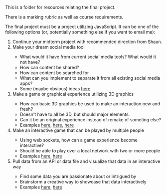 This is a folder for resources relating the final project. 

There is a marking rubric as well as course requirements. 

The final project must be a project utilizing JavaScript. It can be one of the following options (or, potentially something else if you want to email me):
<ol>
<li>Continue your midterm project with recommended direction from Shaun.</li>
<li>Make your dream social media tool</li>
<ul>
<li>What would it have from current social media tools? What would it not have?</li>
<li>How can content be shared?</li>
<li>How can content be searched for</li>
<li>What can you implement to separate it from all existing social media apps?</li>
<li>Some (maybe obvious) ideas <a href="http://www.forbes.com/sites/jaysondemers/2014/06/25/100-killer-ideas-for-your-social-media-content/#1e8236c82f3a">here</a></li>
</ul>
<li>Make a game or graphical experience utilizing 3D graphics</li>
<ul>
<li>How can basic 3D graphics be used to make an interaction new and fresh?</li>
<li>Doesn't have to all be 3D, but should major elements.</li>
<li>Can it be an original experience instead of remake of someting else?</li>
<li>Examples <a href="http://fridek.github.io/Threejs-Tetris/">here</a>, <a href="http://itpblog.evejweinberg.com/2016/03/29/a-n-x-i-e-t-y/">here</a>, <a href="http://www.eternalcloud.net/">here</a></li>
</ul>
<li>Make an interactive game that can be played by multiple people</li>
<ul>
<li>Using web sockets, how can a game experience become interactive?</li>
<li>Should be able to play over a local network with two or more people</li>
<li>Examples <a href="https://hacks.mozilla.org/2012/03/browserquest/">here</a>, <a href="https://phoenix-battleship.herokuapp.com/">here</a></li>
</ul>
<li>Pull data from an API or data file and visualize that data in an interactive way</li>
<ul>
<li>Find some data you are passionate about or intrigued by</li>
<li>Brainstorm a creative way to showcase that data interactively</li>
<li>Examples <a href="http://flowingdata.com/2015/12/15/a-day-in-the-life-of-americans/">here</a>, <a href="http://qz.com/296941/interactive-graphic-every-active-satellite-orbiting-earth/">here</a>
</ul>

</ol>
